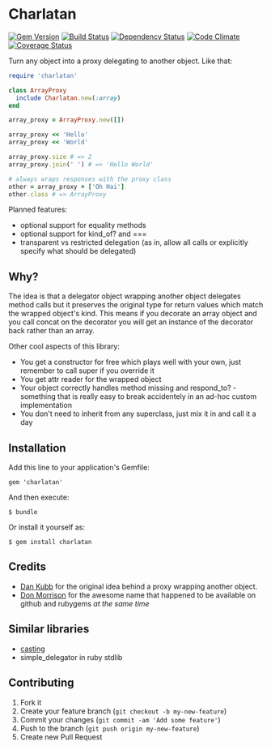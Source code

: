 # Charlatan

[![Gem Version](https://badge.fury.io/rb/charlatan.png)][gem]
[![Build Status](https://secure.travis-ci.org/solnic/charlatan.png?branch=master)][travis]
[![Dependency Status](https://gemnasium.com/solnic/charlatan.png)][gemnasium]
[![Code Climate](https://codeclimate.com/github/solnic/charlatan.png)][codeclimate]
[![Coverage Status](https://coveralls.io/repos/solnic/charlatan/badge.png?branch=master)][coveralls]

[gem]: https://rubygems.org/gems/charlatan
[travis]: https://travis-ci.org/solnic/charlatan
[gemnasium]: https://gemnasium.com/solnic/charlatan
[codeclimate]: https://codeclimate.com/github/solnic/charlatan
[coveralls]: https://coveralls.io/r/solnic/charlatan

Turn any object into a proxy delegating to another object. Like that:

``` ruby
require 'charlatan'

class ArrayProxy
  include Charlatan.new(:array)
end

array_proxy = ArrayProxy.new([])

array_proxy << 'Hello'
array_proxy << 'World'

array_proxy.size # => 2
array_proxy.join(' ') # => 'Hello World'

# always wraps responses with the proxy class
other = array_proxy + ['Oh Hai']
other.class # => ArrayProxy
```

Planned features:

* optional support for equality methods
* optional support for kind_of? and ===
* transparent vs restricted delegation (as in, allow all calls or explicitly specify what should be delegated)

## Why?

The idea is that a delegator object wrapping another object delegates method calls but it preserves the original type for return values which match the wrapped object's kind. This means if you decorate an array object and you call concat on the decorator you will get an instance of the decorator back rather than an array.

Other cool aspects of this library:

* You get a constructor for free which plays well with your own, just remember to call super if you override it
* You get attr reader for the wrapped object
* Your object correctly handles method missing and respond_to? - something that is really easy to break accidentely in an ad-hoc custom implementation
* You don't need to inherit from any superclass, just mix it in and call it a day

## Installation

Add this line to your application's Gemfile:

    gem 'charlatan'

And then execute:

    $ bundle

Or install it yourself as:

    $ gem install charlatan

## Credits

* [Dan Kubb](https://github.com/dkubb) for the original idea behind a proxy
wrapping another object.
* [Don Morrison](https://github.com/elskwid) for the awesome name that happened
to be available on github and rubygems *at the same time*

## Similar libraries

* [casting](https://github.com/saturnflyer/casting)
* simple_delegator in ruby stdlib

## Contributing

1. Fork it
2. Create your feature branch (`git checkout -b my-new-feature`)
3. Commit your changes (`git commit -am 'Add some feature'`)
4. Push to the branch (`git push origin my-new-feature`)
5. Create new Pull Request
